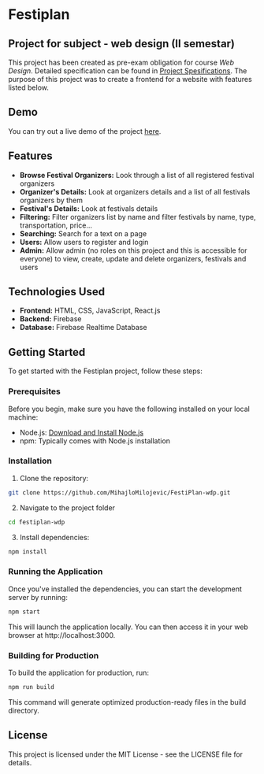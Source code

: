 # Festiplan
## Project for subject - web design (II semestar)


This project has been created as pre-exam obligation for course *Web Design*. Detailed specification can be found in [Project Spesifications](https://github.com/MihajloMilojevic/FestiPlan-wdp/blob/master/materijali/WD%202024%20Specifikacija%20projekta.pdf). The purpose of this project was to create a frontend for a website with features listed below.

## Demo

You can try out a live demo of the project [here](https://festiplan.netlify.app/).

## Features

- **Browse Festival Organizers:** Look through a list of all registered festival organizers
- **Organizer's Details:** Look at organizers details and a list of all festivals organizers by them
- **Festival's Details:** Look at festivals details
- **Filtering:** Filter organizers list by name and filter festivals by name, type, transportation, price...
- **Searching:** Search for a text on a page
- **Users:** Allow users to register and login
- **Admin:** Allow admin (no roles on this project and this is accessible for everyone) to view, create, update and delete organizers, festivals and users  

## Technologies Used

- **Frontend:** HTML, CSS, JavaScript, React.js
- **Backend:** Firebase
- **Database:** Firebase Realtime Database

## Getting Started

To get started with the Festiplan project, follow these steps:

### Prerequisites

Before you begin, make sure you have the following installed on your local machine:

- Node.js: [Download and Install Node.js](https://nodejs.org/)
- npm: Typically comes with Node.js installation

### Installation

1. Clone the repository:

```bash
git clone https://github.com/MihajloMilojevic/FestiPlan-wdp.git
```
2. Navigate to the project folder
```bash
cd festiplan-wdp
```
3. Install dependencies:
```bash
npm install
```

### Running the Application
Once you've installed the dependencies, you can start the development server by running:
```bash
npm start
```
This will launch the application locally. You can then access it in your web browser at http://localhost:3000.

### Building for Production
To build the application for production, run:
```bash
npm run build
```
This command will generate optimized production-ready files in the build directory.

## License

This project is licensed under the MIT License - see the LICENSE file for details.
